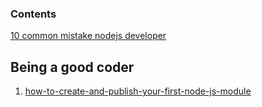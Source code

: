 ### Contents

[10 common mistake nodejs developer](https://www.airpair.com/node.js/posts/top-10-mistakes-node-developers-make)



## Being a good coder

1.  [how-to-create-and-publish-your-first-node-js-module](https://medium.com/@jdaudier/how-to-create-and-publish-your-first-node-js-module-444e7585b738)
